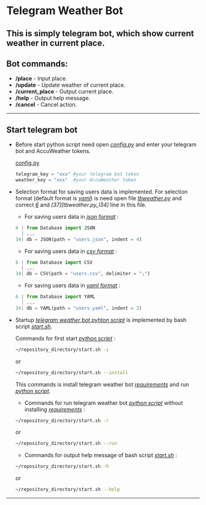 # Telegram Weather Bot
This is simply telegram bot, which show current weather in current place.
---
## Bot commands:
- **/place** - Input place.
- **/update** - Update weather of current place.
- **/current_place** - Output current place.
- **/help** - Output help message.
- **/cancel** - Cancel action.
---
## Start telegram bot
- Before start python script need open *[config.py][config.py]* and enter your telegram bot and AccuWeather tokens.

  [config.py][config.py]
  ```python
  telegram_key = "xxx" #your telegram bot token
  weather_key = "xxx"  #your AccuWeather token
  ```
- Selection format for saving users data is implemented. For selection format (default format is *[yaml][users.yaml]*) is need open file *[tbweather.py][tbweather.py]* and correct *[6][tbweather.py_l6]* and *[37][tbweather.py_l34]* line in this file.

  - For saving users data in *[json format][users.json]* :
  ```python
  6 | from Database import JSON
    | ...
  34| db = JSON(path = "users.json", indent = 4)
  ```
  - For saving users data in *[csv format][users.csv]* :
  ```python
  6 | from Database import CSV
    | ...
  34| db = CSV(path = "users.csv", delimiter = ";")
  ```
  - For saving users data in *[yaml format][users.yaml]* :
  ```python
  6 | from Database import YAML
    | ...
  34| db = YAML(path = "users.yaml", indent = 2)
  ```

- Startup *[telegram weather bot pyhton script][tbweather.py]* is implemented by bash script *[start.sh][start.sh]*.

  Commands for first start *[python script][tbweather.py]* :
  ```bash
  ~/repository_directory/start.sh -i
  ```
  or
  ```bash
  ~/repository_directory/start.sh --install
  ```
  This commands is install telegram weather bot *[requirements][requirements.txt]* and run *[python script][tbweather.py]*.

  - Commands for run telegram weather bot *[python script][tbweather.py]* without installing *[requirements][requirements.txt]* :
  ```bash
  ~/repository_directory/start.sh -r
  ```
  or
  ```bash
  ~/repository_directory/start.sh --run
  ```

  - Commands for output help message of bash script *[start.sh][start.sh]* :
  ```bash
  ~/repository_directory/start.sh -h
  ```
  or
  ```bash
  ~/repository_directory/start.sh --help
  ```
---
[config.py]: https://github.com/two-dimensional-array/telegram_weather_bot/blob/master/tb_weather/config.py
[tbweather.py]: https://github.com/two-dimensional-array/telegram_weather_bot/blob/master/tb_weather/tbweather.py
[tbweather.py_l6]: https://github.com/two-dimensional-array/telegram_weather_bot/blob/a1cb244f564033996bc71629d162131804723bc8/tb_weather/tbweather.py#L6
[tbweather.py_l37]: https://github.com/two-dimensional-array/telegram_weather_bot/blob/a1cb244f564033996bc71629d162131804723bc8/tb_weather/tbweather.py#L37
[users.json]: https://github.com/two-dimensional-array/telegram_weather_bot/blob/master/tb_weather/users.json
[users.csv]: https://github.com/two-dimensional-array/telegram_weather_bot/blob/master/tb_weather/users.csv
[users.yaml]: https://github.com/two-dimensional-array/telegram_weather_bot/blob/master/tb_weather/users.yaml
[requirements.txt]: https://github.com/two-dimensional-array/telegram_weather_bot/blob/master/requirements.txt
[start.sh]: https://github.com/two-dimensional-array/telegram_weather_bot/blob/master/start.sh
